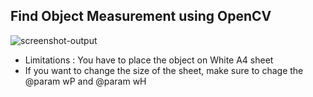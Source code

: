 ## Find Object Measurement using OpenCV
![screenshot-output]('./capture.JPG')
* Limitations : You have to place the object on White A4 sheet
* If you want to change the size of the sheet, make sure to chage the @param wP and @param wH
